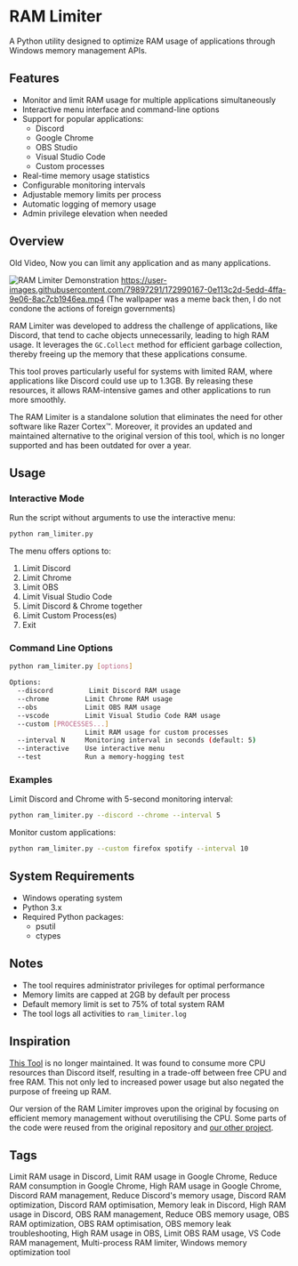 # RAM Limiter

A Python utility designed to optimize RAM usage of applications through Windows memory management APIs.

## Features

- Monitor and limit RAM usage for multiple applications simultaneously
- Interactive menu interface and command-line options
- Support for popular applications:
  - Discord
  - Google Chrome
  - OBS Studio
  - Visual Studio Code
  - Custom processes
- Real-time memory usage statistics
- Configurable monitoring intervals
- Adjustable memory limits per process
- Automatic logging of memory usage
- Admin privilege elevation when needed

## Overview
Old Video, Now you can limit any application and as many applications.

![RAM Limiter Demonstration](https://user-images.githubusercontent.com/79897291/173233207-912f3cb1-bc42-45fa-9f81-36da025f58a4.gif)
https://user-images.githubusercontent.com/79897291/172990167-0e113c2d-5edd-4ffa-9e06-8ac7cb1946ea.mp4
(The wallpaper was a meme back then, I do not condone the actions of foreign governments)

RAM Limiter was developed to address the challenge of applications, like Discord, that tend to cache objects unnecessarily, leading to high RAM usage. It leverages the `GC.Collect` method for efficient garbage collection, thereby freeing up the memory that these applications consume.

This tool proves particularly useful for systems with limited RAM, where applications like Discord could use up to 1.3GB. By releasing these resources, it allows RAM-intensive games and other applications to run more smoothly.

The RAM Limiter is a standalone solution that eliminates the need for other software like Razer Cortex™. Moreover, it provides an updated and maintained alternative to the original version of this tool, which is no longer supported and has been outdated for over a year.

## Usage

### Interactive Mode

Run the script without arguments to use the interactive menu:

```sh
python ram_limiter.py
```

The menu offers options to:
1. Limit Discord
2. Limit Chrome
3. Limit OBS
4. Limit Visual Studio Code
5. Limit Discord & Chrome together
6. Limit Custom Process(es)
0. Exit

### Command Line Options

```sh
python ram_limiter.py [options]

Options:
  --discord         Limit Discord RAM usage
  --chrome         Limit Chrome RAM usage
  --obs            Limit OBS RAM usage
  --vscode         Limit Visual Studio Code RAM usage
  --custom [PROCESSES...]
                   Limit RAM usage for custom processes
  --interval N     Monitoring interval in seconds (default: 5)
  --interactive    Use interactive menu
  --test           Run a memory-hogging test
```

### Examples

Limit Discord and Chrome with 5-second monitoring interval:
```sh
python ram_limiter.py --discord --chrome --interval 5
```

Monitor custom applications:
```sh
python ram_limiter.py --custom firefox spotify --interval 10
```

## System Requirements

- Windows operating system
- Python 3.x
- Required Python packages:
  - psutil
  - ctypes

## Notes

- The tool requires administrator privileges for optimal performance
- Memory limits are capped at 2GB by default per process
- Default memory limit is set to 75% of total system RAM
- The tool logs all activities to `ram_limiter.log`

## Inspiration
[This Tool](https://github.com/farajyeet/discord-ram-limiter) is no longer maintained. It was found to consume more CPU resources than Discord itself, resulting in a trade-off between free CPU and free RAM. This not only led to increased power usage but also negated the purpose of freeing up RAM.

Our version of the RAM Limiter improves upon the original by focusing on efficient memory management without overutilising the CPU. Some parts of the code were reused from the original repository and [our other project](https://github.com/0vm/Pinger).


## Tags

Limit RAM usage in Discord, 
Limit RAM usage in Google Chrome, 
Reduce RAM consumption in Google Chrome, 
High RAM usage in Google Chrome, 
Discord RAM management, 
Reduce Discord's memory usage, 
Discord RAM optimization, 
Discord RAM optimisation, 
Memory leak in Discord, 
High RAM usage in Discord, 
OBS RAM management, 
Reduce OBS memory usage, 
OBS RAM optimization, 
OBS RAM optimisation, 
OBS memory leak troubleshooting, 
High RAM usage in OBS, 
Limit OBS RAM usage,
VS Code RAM management,
Multi-process RAM limiter,
Windows memory optimization tool
